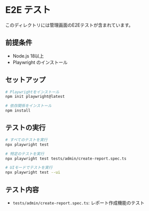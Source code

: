 # E2E テスト

このディレクトリには管理画面のE2Eテストが含まれています。

## 前提条件

- Node.js 18以上
- Playwright のインストール

## セットアップ

```bash
# Playwrightをインストール
npm init playwright@latest

# 依存関係をインストール
npm install
```

## テストの実行

```bash
# すべてのテストを実行
npx playwright test

# 特定のテストを実行
npx playwright test tests/admin/create-report.spec.ts

# UIモードでテストを実行
npx playwright test --ui
```

## テスト内容

- `tests/admin/create-report.spec.ts`: レポート作成機能のテスト

